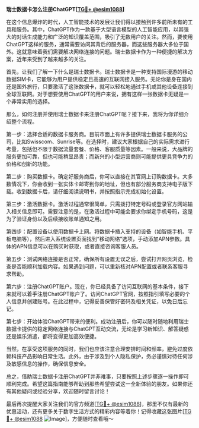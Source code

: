**瑞士数据卡怎么注册ChatGPT[[TG💪+ @esim1088](https://t.me/s/esim1088)]**

在这个信息爆炸的时代，人工智能技术的发展让我们得以接触到许多前所未有的工具和服务。其中，ChatGPT作为一款基于大型语言模型的人工智能应用，以其强大的对话生成能力和广泛的知识覆盖范围，吸引了无数用户的关注。然而，要使用ChatGPT这样的服务，通常需要访问其背后的服务器，而这些服务器大多位于国外。这就意味着我们需要解决网络连接的问题。瑞士数据卡作为一种便捷的解决方案，近年来受到了越来越多的关注。

首先，让我们了解一下什么是瑞士数据卡。瑞士数据卡是一种支持国际漫游的移动数据SIM卡，它能够为用户提供稳定且高速的互联网接入服务。无论你是身在国内还是国外旅行，只要激活了这张数据卡，就可以轻松地通过手机或其他设备连接到全球互联网。对于想要使用ChatGPT的用户来说，拥有这样一张数据卡无疑是一个非常实用的选择。

那么，如何注册并使用瑞士数据卡来注册ChatGPT呢？接下来，我将为你详细介绍整个流程。

第一步：选择合适的数据卡服务商。目前市面上有许多提供瑞士数据卡服务的公司，比如Swisscom、Sunrise等。在选择时，建议大家根据自己的实际需求进行考量，包括但不限于数据流量套餐、价格、客服质量等因素。一般来说，大品牌的服务更加可靠，但也可能稍显昂贵；而新兴的小型运营商则可能提供更具竞争力的价格和创新的功能。

第二步：购买数据卡。确定好服务商后，你可以直接在其官网上订购数据卡。大多数情况下，你会收到一张实体卡邮寄到你的地址，但也有部分服务商支持电子版下载。收到数据卡后，请仔细阅读说明书，并按照指示完成初始化设置。

第三步：激活数据卡。激活过程通常很简单，只需拨打特定号码或登录官方网站输入相关信息即可。需要注意的是，在激活过程中可能会要求你绑定手机号码，这是为了验证身份以及后续接收账单通知之用。

第四步：配置设备以使用数据卡上网。将数据卡插入支持的设备（如智能手机、平板电脑等），然后进入系统设置页面找到“移动网络”选项，手动添加APN参数。具体的APN信息可以在购买时获取，或者直接咨询客服人员。

第五步：测试网络连接是否正常。确保所有设置无误之后，尝试打开网页浏览，检查是否能顺利加载内容。如果遇到问题，可以重新核对APN配置或者联系客服寻求帮助。

第六步：注册ChatGPT账户。现在，你已经具备了访问互联网的基本条件，接下来就可以着手注册ChatGPT账户了。访问ChatGPT官网，按照指引填写必要的个人信息并创建账号。在此过程中，记得妥善保管好密码及相关凭证，以免日后忘记。

第七步：开始体验ChatGPT带来的便利。成功注册后，你可以随时随地利用瑞士数据卡提供的稳定网络连接与ChatGPT互动交流，无论是学习新知识、解答疑惑还是娱乐消遣，都将变得更加高效便捷。

当然，在享受这项服务的同时，我们也应该注意合理安排时间和频率，避免过度依赖科技产品影响日常生活。此外，由于涉及到个人隐私保护，务必谨慎对待任何涉及敏感信息的操作，确保信息安全。

总之，借助瑞士数据卡注册ChatGPT并非难事，只要按照上述步骤逐一操作即可顺利完成。希望这篇指南能够帮助到那些希望尝试这一全新体验的朋友。如果你还有其他疑问或经验分享，欢迎随时留言讨论！

最后再次提醒大家关注我们的官方频道[[TG💪+ @esim1088](https://t.me/s/esim1088)]，那里不仅有最新的优惠活动，还有更多关于数字生活方式的精彩内容等着你！记得收藏这张图片[[TG💪+ @esim1088](https://t.me/s/esim1088) ![Image](https://i.postimg.cc/4NQfJmqS/Snipaste-2025-05-13-00-14-12.png)]，方便随时查看哦～